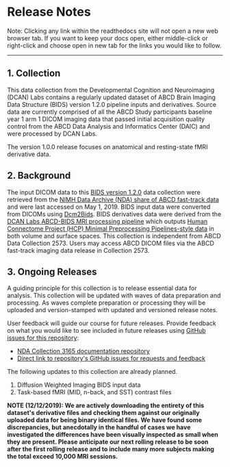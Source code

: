 # Release Notes

Note: Clicking any link within the readthedocs site will not open a new web browser tab.  If you want to keep your docs open, either middle-click or right-click and choose open in new tab for the links you would like to follow.

---

## 1. Collection

This data collection from the Developmental Cognition and Neuroimaging (DCAN) Labs contains a regularly updated dataset of ABCD Brain Imaging Data Structure (BIDS) version 1.2.0 pipeline inputs and derivatives. Source data are currently comprised of all the ABCD Study participants baseline year 1 arm 1 DICOM imaging data that passed initial acquisition quality control from the ABCD Data Analysis and Informatics Center (DAIC) and were processed by DCAN Labs.

The version 1.0.0 release focuses on anatomical and resting-state fMRI derivative data.

## 2. Background

The input DICOM data to this [BIDS version 1.2.0](https://www.nature.com/articles/sdata201644) data collection were retrieved from the [NIMH Data Archive (NDA) share of ABCD fast-track data](https://nda.nih.gov/edit_collection.html?id=2573) and were last accessed on May 1, 2019. BIDS input data were converted from DICOMs using [Dcm2Bids](https://github.com/cbedetti/Dcm2Bids). BIDS derivatives data were derived from the [DCAN Labs ABCD-BIDS MRI processing pipeline](https://doi.org/10.5281/zenodo.2587210) which outputs [Human Connectome Project (HCP) Minimal Preprocessing Pipelines-style data](https://doi.org/10.1016/j.neuroimage.2013.04.127) in both volume and surface spaces. This collection is independent from ABCD Data Collection 2573. Users may access ABCD DICOM files via the ABCD fast-track imaging data release in Collection 2573.

## 3. Ongoing Releases

A guiding principle for this collection is to release essential data for analysis.  This collection will be updated with waves of data preparation and processing.  As waves complete preparation or processing they will be uploaded and version-stamped with updated and versioned release notes.

User feedback will guide our course for future releases.  Provide feedback on what you would like to see included in future releases using [GitHub issues for this repository](https://github.com/DCAN-Labs/nda-abcd-collection-3165/issues):

- [NDA Collection 3165 documentation repository](https://github.com/DCAN-Labs/nda-abcd-collection-3165)
- [Direct link to repository's GitHub issues for requests and feedback](https://github.com/DCAN-Labs/nda-abcd-collection-3165/issues)

The following updates to this collection are already planned.

1. Diffusion Weighted Imaging BIDS input data
1. Task-based fMRI (MID, n-back, and SST) contrast files

**NOTE (12/12/2019): We are actively downloading the entirety of this dataset's derivative files and checking them against our originally uploaded data for being binary identical files.  We have found some discrepancies, but anecdotally in the handful of cases we have investigated the differences have been visually inspected as small when they are present.  Please anticipate our next rolling release to be soon after the first rolling release and to include many more subjects making the total exceed 10,000 MRI sessions.**
